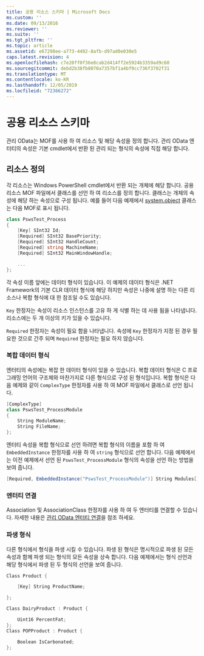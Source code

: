 ```yaml
---
title: 공용 리소스 스키마 | Microsoft Docs
ms.custom: ''
ms.date: 09/13/2016
ms.reviewer: ''
ms.suite: ''
ms.tgt_pltfrm: ''
ms.topic: article
ms.assetid: e67298ee-a773-4402-8afb-d97ad0e030e5
caps.latest.revision: 4
ms.openlocfilehash: c7e20ff0f36e8cab2d414ff2e5924b3359ad9c60
ms.sourcegitcommit: debd2b38fb8070a7357bf1a4bf9cc736f3702f31
ms.translationtype: MT
ms.contentlocale: ko-KR
ms.lasthandoff: 12/05/2019
ms.locfileid: "72366272"
---
```

# <a name="public-resource-schema"></a>공용 리소스 스키마

관리 OData는 MOF를 사용 하 여 리소스 및 해당 속성을 정의 합니다. 관리 OData 엔터티의 속성은 기본 cmdlet에서 반환 된 관리 되는 형식의 속성에 직접 해당 합니다.

## <a name="defining-a-resource"></a>리소스 정의

각 리소스는 Windows PowerShell cmdlet에서 반환 되는 개체에 해당 합니다. 공용 리소스 MOF 파일에서 클래스를 선언 하 여 리소스를 정의 합니다. 클래스는 개체의 속성에 해당 하는 속성으로 구성 됩니다. 예를 들어 다음 예제에서 [system.object](/dotnet/api/System.Diagnostics.Process) 클래스는 다음 MOF로 표시 됩니다.

```csharp
class PswsTest_Process
{
    [Key] SInt32 Id;
    [Required] SInt32 BasePriority;
    [Required] SInt32 HandleCount;
    [Required] string MachineName;
    [Required] SInt32 MainWindowHandle;

    ...
};
```

각 속성 이름 앞에는 데이터 형식이 있습니다. 이 예제의 데이터 형식은 .NET Framework의 기본 CLR 데이터 형식에 해당 하지만 속성은 나중에 설명 하는 다른 리소스나 복합 형식에 대 한 참조일 수도 있습니다.

`Key` 한정자는 속성이 리소스 인스턴스를 고유 하 게 식별 하는 데 사용 됨을 나타냅니다. 리소스에는 두 개 이상의 키가 있을 수 있습니다.

`Required` 한정자는 속성이 필요 함을 나타냅니다. 속성에 `Key` 한정자가 지정 된 경우 필요한 것으로 간주 되며 `Required` 한정자는 필요 하지 않습니다.

### <a name="complex-data-types"></a>복합 데이터 형식

엔터티의 속성에는 복잡 한 데이터 형식이 있을 수 있습니다. 복합 데이터 형식은 C 프로그래밍 언어의 구조체와 마찬가지로 다른 형식으로 구성 된 형식입니다. 복합 형식은 다음 예제와 같이 `ComplexType` 한정자를 사용 하 여 MOF 파일에서 클래스로 선언 됩니다.

```csharp
[ComplexType]
class PswsTest_ProcessModule
{
    String ModuleName;
    String FileName;
};
```

엔터티 속성을 복합 형식으로 선언 하려면 복합 형식의 이름을 포함 하 여 `EmbeddedInstance` 한정자를 사용 하 여 `string` 형식으로 선언 합니다. 다음 예제에서는 이전 예제에서 선언 된 `PswsTest_ProcessModule` 형식의 속성을 선언 하는 방법을 보여 줍니다.

```csharp
[Required, EmbeddedInstance("PswsTest_ProcessModule")] String Modules[];
```

### <a name="associating-entities"></a>엔터티 연결

Association 및 AssociationClass 한정자를 사용 하 여 두 엔터티를 연결할 수 있습니다. 자세한 내용은 [관리 OData 엔터티 연결](./associating-management-odata-entities.md)을 참조 하세요.

### <a name="derived-types"></a>파생 형식

다른 형식에서 형식을 파생 시킬 수 있습니다. 파생 된 형식은 명시적으로 파생 된 모든 속성과 함께 파생 되는 형식의 모든 속성을 상속 합니다. 다음 예제에서는 형식 선언과 해당 형식에서 파생 된 두 형식의 선언을 보여 줍니다.

```csharp
Class Product {

    [Key] String ProductName;

};

Class DairyProduct : Product {

    Uint16 PercentFat;
};
Class POPProduct : Product {

    Boolean IsCarbonated;
};
```